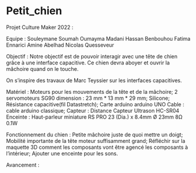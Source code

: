 # Petit_chien
 
Projet Culture Maker 2022 :

Equipe :
Souleymane Soumah
Oumayma Madani
Hassan Benbouhou
Fatima Ennarici
Amine Abelhad
Nicolas Quesseveur

Objectif :
Notre objectif est de  pouvoir interagir avec une tête de chien grâce à une interface capacitive. 
Ce chien devra aboyer et ouvrir la mâchoire quand on le touche.

On s’inspire des travaux de Marc Teyssier sur les interfaces capacitives.




Matériel :
Moteurs pour les mouvements de la tête et de la mâchoire;
2 servomoteurs SG90 dimension : 23 mm * 13 mm * 29 mm; 
Silicone;
Résistance capacitive(fil Datastretch);
Carte arduino
arduino UNO
Cable :
cable arduino classique; 
Capteur :
Distance Capteur Ultrason HC-SR04
Enceinte : 
Haut-parleur miniature RS PRO 23 (Dia.) x 8.4mm Ø 23mm 8Ω 0.1W


Fonctionnement du chien :
Petite mâchoire juste de quoi mettre un doigt;
Mobilité importante de la tête moteur suffisamment grand;
Réfléchir sur la maquette 3D comment les composants vont être agencé les composants à l’intérieur;
Ajouter une enceinte pour les sons.



Avancement :